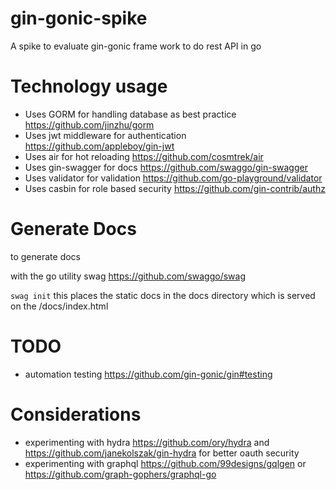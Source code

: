 # gin-gonic-spike
A spike to evaluate gin-gonic frame work to do rest API in go

# Technology usage 
* Uses GORM for handling database as best practice https://github.com/jinzhu/gorm
* Uses jwt middleware for authentication https://github.com/appleboy/gin-jwt
* Uses air for hot reloading https://github.com/cosmtrek/air
* Uses gin-swagger for docs https://github.com/swaggo/gin-swagger
* Uses validator for validation https://github.com/go-playground/validator
* Uses casbin for role based security https://github.com/gin-contrib/authz

# Generate Docs
to generate docs

with the go utility swag https://github.com/swaggo/swag

`swag init` this places the static docs in the docs directory which is served on the /docs/index.html

# TODO

* automation testing https://github.com/gin-gonic/gin#testing


# Considerations

* experimenting with hydra https://github.com/ory/hydra and https://github.com/janekolszak/gin-hydra for better oauth security
* experimenting with graphql https://github.com/99designs/gqlgen or https://github.com/graph-gophers/graphql-go

